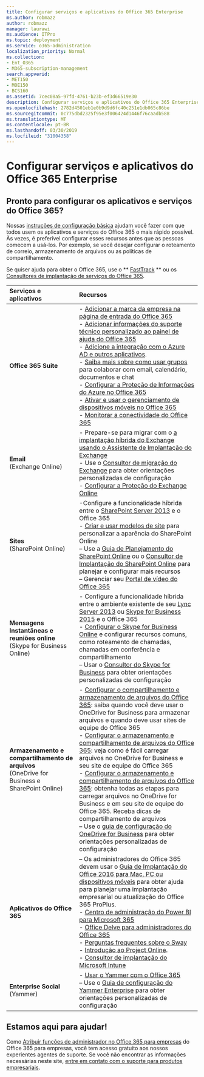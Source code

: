 ```yaml
---
title: Configurar serviços e aplicativos do Office 365 Enterprise
ms.author: robmazz
author: robmazz
manager: laurawi
ms.audience: ITPro
ms.topic: deployment
ms.service: o365-administration
localization_priority: Normal
ms.collection:
- Ent_O365
- M365-subscription-management
search.appverid:
- MET150
- MOE150
- BCS160
ms.assetid: 7cec08a5-97fd-4761-b23b-ef3d66519e30
description: Configurar serviços e aplicativos do Office 365 Enterprise
ms.openlocfilehash: 2782d4501eb1e0b9d9d6fc40c251e1db065c86be
ms.sourcegitcommit: 0c775dbd2325f95e3f006424d1446f76caadb588
ms.translationtype: MT
ms.contentlocale: pt-BR
ms.lasthandoff: 03/30/2019
ms.locfileid: "31004358"
---
```

# <a name="configure-office-365-enterprise-services-and-applications"></a>Configurar serviços e aplicativos do Office 365 Enterprise

## <a name="ready-to-configure-your-office-365-services-and-applications"></a>Pronto para configurar os aplicativos e serviços do Office 365?

Nossas [instruções de configuração básica](https://support.office.com/article/Set-up-Office-365-for-business-6a3a29a0-e616-4713-99d1-15eda62d04fa) ajudam você fazer com que todos usem os aplicativos e serviços do Office 365 o mais rápido possível. Às vezes, é preferível configurar esses recursos antes que as pessoas comecem a usá-los. Por exemplo, se você desejar configurar o roteamento de correio, armazenamento de arquivos ou as políticas de compartilhamento. 
  
Se quiser ajuda para obter o Office 365, use o ** [FastTrack](https://fasttrack.microsoft.com/office) ** ou os [Consultores de implantação de serviços do Office 365](deployment-advisors-for-office-365.md).
  
|**Serviços e aplicativos**|**Recursos**|
|:-----|:-----|
|**Office 365 Suite** |- [Adicionar a marca da empresa na página de entrada do Office 365](https://support.office.com/article/Add-your-company-branding-to-Office-365-Sign-In-Page-a1229cdb-ce19-4da5-90c7-2b9b146aef0a) <br> - [Adicionar informações do suporte técnico personalizado ao painel de ajuda do Office 365](https://support.office.com/article/Add-customized-help-desk-info-to-the-Office-365-help-pane-9dd9b104-68f7-4d49-9a30-82561c7d79a3) <br> - [Adicione a integração com o Azure AD e outros aplicativos](https://support.office.com/article/Integrated-Apps-and-Azure-AD-for-Office-365-administrators-cb2250e3-451e-416f-bf4e-363549652c2a).  <br> - [Saiba mais sobre como usar grupos](https://support.office.com/Article/Learn-more-about-groups-b565caa1-5c40-40ef-9915-60fdb2d97fa2) para colaborar com email, calendário, documentos e chat <br> - [Configurar a Proteção de Informações do Azure no Office 365](https://technet.microsoft.com/library/dn532171.aspx) <br> - [Ativar e usar o gerenciamento de dispositivos móveis no Office 365](https://support.office.microsoft.com/article/Manage-mobile-devices-in-Office-365-dd892318-bc44-4eb1-af00-9db5430be3cd) <br> - [Monitorar a conectividade do Office 365](monitor-connectivity.md) |
|**Email** <br> (Exchange Online) | - Prepare-se para migrar com o [a implantação híbrida do Exchange usando o Assistente de Implantação do Exchange](https://technet.microsoft.com/exdeploy2013)  <br> - Use o [Consultor de migração do Exchange](https://aka.ms/office365setup) para obter orientações personalizadas de configuração  <br> - [Configurar a Proteção do Exchange Online](https://technet.microsoft.com/library/jj723153%28v=exchg.150%29.aspx) |
|**Sites** <br> (SharePoint Online) | -Configure a funcionalidade híbrida entre o [SharePoint Server 2013](https://technet.microsoft.com/library/jj838715) e o Office 365 <br> - [Criar e usar modelos de site](https://support.office.com/article/Create-and-use-site-templates-60371B0F-00E0-4C49-A844-34759EBDD989) para personalizar a aparência do SharePoint Online <br> – Use a [Guia de Planejamento do SharePoint Online](https://support.office.com/article/SharePoint-Online-Planning-Guide-for-Office-365-for-business-d5089cdf-3fd2-4230-acbd-20ecda2f9bb8) ou o [Consultor de Implantação do SharePoint Online](https://aka.ms/spoguidance) para planejar e configurar mais recursos <br> – Gerenciar seu [Portal de vídeo do Office 365](https://support.office.com/article/Manage-your-Office-365-Video-portal-c059465b-eba9-44e1-b8c7-8ff7793ff5da) |
|**Mensagens Instantâneas e reuniões online** <br> (Skype for Business Online) | - Configure a funcionalidade híbrida entre o ambiente existente de seu [Lync Server 2013](https://technet.microsoft.com/library/jj204805) ou [Skype for Business 2015](https://technet.microsoft.com/library/jj205403) e o Office 365  <br> - [Configurar o Skype for Business Online](https://support.office.com/article/Set-up-Skype-for-Business-Online-40296968-e779-4259-980b-c2de1c044c6e) e configurar recursos comuns, como roteamento de chamadas, chamadas em conferência e compartilhamento  <br> – Usar o [Consultor do Skype for Business](https://aka.ms/skypeguidance) para obter orientações personalizadas de configuração |
| **Armazenamento e compartilhamento de arquivos** <br> (OneDrive for Business e SharePoint Online) | - [Configurar o compartilhamento e armazenamento de arquivos do Office 365](https://support.office.com/article/7aa9cdc8-2245-4218-81ee-86fa7c35f1de#BKMK_WhatDif): saiba quando você deve usar o OneDrive for Business para armazenar arquivos e quando deve usar sites de equipe do Office 365 <br> - [Configurar o armazenamento e compartilhamento de arquivos do Office 365](https://support.office.com/article/7aa9cdc8-2245-4218-81ee-86fa7c35f1de#BKMK_MoveDocsVideo): veja como é fácil carregar arquivos no OneDrive for Business e seu site de equipe do Office 365 <br> - [Configurar o armazenamento e compartilhamento de arquivos do Office 365](https://support.office.com/article/7aa9cdc8-2245-4218-81ee-86fa7c35f1de#BKMK_Store): obtenha todas as etapas para carregar arquivos no OneDrive for Business e em seu site de equipe do Office 365. Receba dicas de compartilhamento de arquivos<br> – Use o [guia de configuração do OneDrive for Business](https://aka.ms/OD4Bguidance) para obter orientações personalizadas de configuração |
|**Aplicativos do Office 365** | – Os administradores do Office 365 devem usar o [Guia de Implantação do Office 2016 para Mac, PC ou dispositivos móveis](https://technet.microsoft.com/library/cc303401%28v=office.16%29.aspx) para obter ajuda para planejar uma implantação empresarial ou atualização do Office 365 ProPlus.  <br> - [Centro de administração do Power BI para Microsoft 365](https://support.office.com/article/Power-BI-for-Office-365-Admin-Center-Help-5e391ecb-500c-47a3-bd0f-a6173b541044) <br> - [Office Delve para administradores do Office 365](https://support.office.com/article/Office-Delve-for-Office-365-admins-54f87a42-15a4-44b4-9df0-d36287d9531b) <br> - [Perguntas frequentes sobre o Sway](https://support.office.com/article/446380fa-25bf-47b2-996c-e12cb2f9d075) <br> - [Introdução ao Project Online](https://support.office.com/article/Get-started-with-Project-Online-e3e5f64f-ada5-4f9d-a578-130b2d4e5f11).  <br> - [Consultor de implantação do Microsoft Intune](https://aka.ms/intuneguidance) |
|**Enterprise Social** <br> (Yammer) | - [Usar o Yammer com o Office 365](https://support.office.com/article/Plan-for-Yammer-integration-with-Office-365-4086681f-6de1-4d39-aa72-752b2af1cbd7)  <br> – Use o [Guia de configuração do Yammer Enterprise](https://aka.ms/yammerdeploy) para obter orientações personalizadas de configuração |
   
## <a name="were-here-to-help"></a>Estamos aqui para ajudar!

Como [Atribuir funções de administrador no Office 365 para empresas](https://support.office.com/article/eac4d046-1afd-4f1a-85fc-8219c79e1504) do Office 365 para empresas, você tem acesso gratuito aos nossos experientes agentes de suporte. Se você não encontrar as informações necessárias neste site, [entre em contato com o suporte para produtos empresariais](https://support.office.com/article/32a17ca7-6fa0-4870-8a8d-e25ba4ccfd4b).